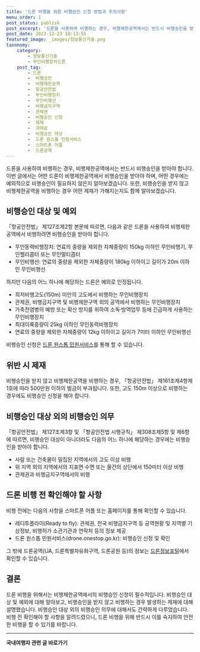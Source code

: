 ```yaml
---
title: '드론 비행을 위한 비행승인 신청 방법과 주의사항'
menu_order: 1
post_status: publish
post_excerpt: '드론을 사용하여 비행하는 경우, 비행제한공역에서는 반드시 비행승인을 받아야 합니다. 이번 글에서는 어떤 드론이 비행제한공역에서 비행승인을 받아야 하며, 어떤 경우에는 예외적으로 비행승인이 필요하지 않은지 알아보겠습니다. 또한, 비행승인을 받지 않고 비행제한공역을 비행하는 경우 어떤 제재가 가해지는지도 함께 알아보겠습니다.'
post_date: 2023-12-23 18:13:55
featured_image: _images/정보통신기술.png
taxonomy:
    category:
        - 정보통신기술
        - 무인비행장치드론
    post_tag:
        - 드론
        -  비행승인
        -  비행제한공역
        -  항공안전법
        -  무인비행장치
        -  무인비행선
        -  비행금지구역
        -  관제권
        -  비행승인 신청
        -  제재
        -  과태료
        -  비행승인 대상
        -  드론 원스톱 민원서비스
        -  스마트폰 어플
        -  드론공역
---
```



드론을 사용하여 비행하는 경우, 비행제한공역에서는 반드시 비행승인을 받아야 합니다. 이번 글에서는 어떤 드론이 비행제한공역에서 비행승인을 받아야 하며, 어떤 경우에는 예외적으로 비행승인이 필요하지 않은지 알아보겠습니다. 또한, 비행승인을 받지 않고 비행제한공역을 비행하는 경우 어떤 제재가 가해지는지도 함께 알아보겠습니다.

## 비행승인 대상 및 예외

「항공안전법」 제127조제2항 본문에 따르면, 다음과 같은 드론을 사용하여 비행제한공역에서 비행하려면 비행승인을 받아야 합니다.

- 무인동력비행장치: 연료의 중량을 제외한 자체중량이 150kg 이하인 무인비행기, 무인헬리콥터 또는 무인멀티콥터
- 무인비행선: 연료의 중량을 제외한 자체중량이 180kg 이하이고 길이가 20m 이하인 무인비행선

하지만 다음의 어느 하나에 해당하는 드론은 예외로 인정됩니다.

- 최저비행고도(150m) 미만의 고도에서 비행하는 무인비행장치
- 관제권, 비행금지구역 및 비행제한구역 외의 공역에서 비행하는 무인비행장치
- 가축전염병의 예방 또는 확산 방지를 위하여 소독·방역업무 등에 긴급하게 사용하는 무인비행장치
- 최대이륙중량이 25kg 이하인 무인동력비행장치
- 연료의 중량을 제외한 자체중량이 12kg 이하이고 길이가 7미터 이하인 무인비행선

비행승인 신청은 [드론 원스톱 민원서비스](drone.onestop.go.kr)를 통해 할 수 있습니다.

## 위반 시 제재

비행승인을 받지 않고 비행제한공역을 비행하는 경우, 「항공안전법」 제161조제4항제1호에 따라 500만원 이하의 벌금이 부과됩니다. 또한, 고도 150m 이상으로 비행하는 경우에도 비행승인 신청을 해야 합니다.

## 비행승인 대상 외의 비행승인 의무

「항공안전법」 제127조제3항 및 「항공안전법 시행규칙」 제308조제5항 및 제6항에 따르면, 비행승인 대상이 아니더라도 다음의 어느 하나에 해당하는 경우에는 비행승인을 받아야 합니다.

- 사람 또는 건축물이 밀집된 지역에서의 고도 이상 비행
- 위 지역 외의 지역에서의 지표면·수면 또는 물건의 상단에서 150미터 이상 비행
- 관제권과 비행금지구역에서의 비행

## 드론 비행 전 확인해야 할 사항

비행 전에는 다음의 사항을 스마트폰 어플 또는 홈페이지를 통해 확인할 수 있습니다.

- 레디투플라이(Ready to fly): 관제권, 전국 비행금지구역 등 공역현황 및 지역별 기상정보, 비행허가 소관기관과 연락처 등의 정보 제공
- 드론 원스톱 민원서비스(drone.onestop.go.kr): 비행승인 신청 및 확인

그 밖에 드론공역(UA, 드론특별자유화구역, 드론공원 등)의 정보는 [드론정보포털](www.droneportal.or.kr)에서 확인할 수 있습니다.

## 결론

드론 비행을 위해서는 비행제한공역에서의 비행승인 신청이 필수적입니다. 비행승인 대상 및 예외에 대해 알아보고, 비행승인을 받지 않고 비행하는 경우 발생하는 제재에 대해 설명했습니다. 비행승인 대상 외의 비행승인 의무에 대해서도 간략하게 다루었습니다. 비행 전 확인해야 할 사항을 알려드렸으니, 드론 비행을 위해 반드시 이를 숙지하여 안전한 비행을 할 수 있기를 바랍니다.
<!-- wp:separator -->
<hr class="wp-block-separator has-alpha-channel-opacity"/>
<!-- /wp:separator -->

<!-- wp:group {"backgroundColor":"base","layout":{"type":"constrained"}} -->
<div class="wp-block-group has-base-background-color has-background"><!-- wp:paragraph {"align":"center","fontSize":"medium"} -->
<p class="has-text-align-center has-large-font-size"><strong>국내여행자 관련 글 바로가기</strong></p>
<!-- /wp:paragraph -->


<!-- wp:latest-posts
{"categories":[{"id":15374,"count":19,"description":"","link":"https://uknowlaw.com/category/%ea%b5%ad%eb%82%b4%ec%97%ac%ed%96%89%ec%9e%90/","name":"국내여행자","slug":"국내여행자","taxonomy":"category","parent":0,"meta":[],"_links":{"self":[{"href":"https://uknowlaw.com/wp-json/wp/v2/categories/15374"}],"collection":[{"href":"https://uknowlaw.com/wp-json/wp/v2/categories"}],"about":[{"href":"https://uknowlaw.com/wp-json/wp/v2/taxonomies/category"}],"wp:post_type":[{"href":"https://uknowlaw.com/wp-json/wp/v2/posts?categories=15374"}],"curies":[{"name":"wp","href":"https://api.w.org/{rel}","templated":true}]}}],"postsToShow":100,"excerptLength":28,"postLayout":"grid","columns":2,"featuredImageAlign":"left","featuredImageSizeSlug":"large","fontSize":"small"} /--></div>
<!-- /wp:group -->